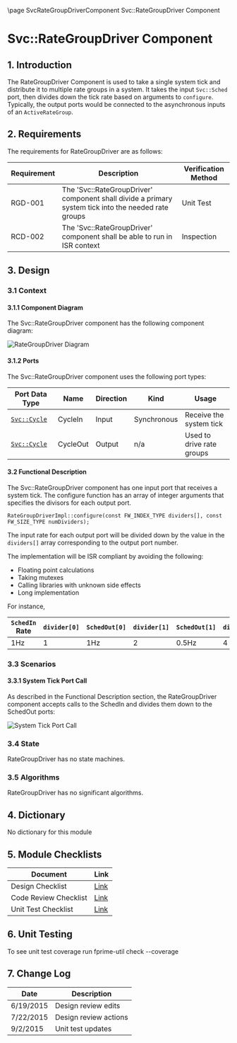 \page SvcRateGroupDriverComponent Svc::RateGroupDriver Component
# Svc::RateGroupDriver Component

## 1. Introduction

The RateGroupDriver Component is used to take a single system tick and distribute it to multiple rate groups in a system. 
It takes the input `Svc::Sched` port, then divides down the tick rate based on arguments to `configure`. 
Typically, the output ports would be connected to the asynchronous inputs of an `ActiveRateGroup`.

## 2. Requirements

The requirements for RateGroupDriver are as follows:

Requirement | Description | Verification Method
----------- | ----------- | -------------------
RGD-001 | The 'Svc::RateGroupDriver' component shall divide a primary system tick into the needed rate groups | Unit Test
RCD-002 | The 'Svc::RateGroupDriver' component shall be able to run in ISR context | Inspection

## 3. Design

### 3.1 Context

#### 3.1.1 Component Diagram

The Svc::RateGroupDriver component has the following component diagram:

![RateGroupDriver Diagram](img/RateGroupDriverBDD.jpg "RateGroupDriver")

#### 3.1.2 Ports

The Svc::RateGroupDriver component uses the following port types:

Port Data Type | Name | Direction | Kind | Usage
-------------- | ---- | --------- | ---- | -----
[`Svc::Cycle`](../Sched/docs/sdd.html) | CycleIn | Input | Synchronous | Receive the system tick
[`Svc::Cycle`](../Sched/docs/sdd.html) | CycleOut| Output | n/a | Used to drive rate groups

#### 3.2 Functional Description

The Svc::RateGroupDriver component has one input port that receives a system tick. 
The configure function has an array of integer arguments that specifies the divisors for each output port.

    RateGroupDriverImpl::configure(const FW_INDEX_TYPE dividers[], const FW_SIZE_TYPE numDividers);

The input rate for each output port will be divided down by the value in the `dividers[]` array corresponding to the output port number.

The implementation will be ISR compliant by avoiding the following:

* Floating point calculations
* Taking mutexes
* Calling libraries with unknown side effects
* Long implementation

For instance,

`SchedIn` Rate | `divider[0]` | `SchedOut[0]` | `divider[1]` | `SchedOut[1]` | `divider[2]` | `SchedOut[2]`
-------------- | ------------ | ------------- | ------------ | ------------- | ------------ | -------------
1Hz | 1 | 1Hz | 2 | 0.5Hz | 4 | 0.25Hz

### 3.3 Scenarios

#### 3.3.1 System Tick Port Call

As described in the Functional Description section, the RateGroupDriver component accepts calls to the SchedIn and divides them down to the SchedOut ports:

![System Tick Port Call](img/RateGroupDriverPortCallSequence.jpg) 

### 3.4 State

RateGroupDriver has no state machines.

### 3.5 Algorithms

RateGroupDriver has no significant algorithms.

## 4. Dictionary

No dictionary for this module

## 5. Module Checklists

Document | Link
-------- | ----
Design Checklist | [Link](Checklist_Design.xlsx)
Code Review Checklist | [Link](Checklist_Code.xlsx)
Unit Test Checklist | [Link](Checklist_Unit_Test.xlsx)

## 6. Unit Testing

To see unit test coverage run fprime-util check --coverage

## 7. Change Log

Date | Description
---- | -----------
6/19/2015 | Design review edits
7/22/2015 | Design review actions
9/2/2015| Unit test updates



